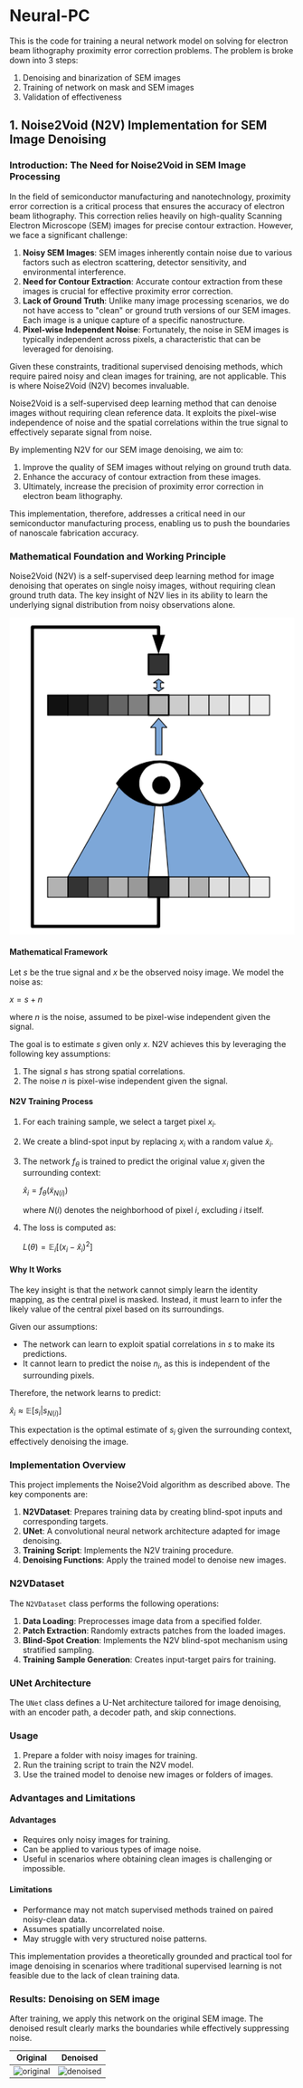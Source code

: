 # Neural-PC

This is the code for training a neural network model on solving for electron beam lithography proximity error correction problems. The problem is broke down into 3 steps:

1. Denoising and binarization of SEM images
3. Training of network on mask and SEM images
4. Validation of effectiveness

## 1. Noise2Void (N2V) Implementation for SEM Image Denoising

### Introduction: The Need for Noise2Void in SEM Image Processing

In the field of semiconductor manufacturing and nanotechnology, proximity error correction is a critical process that ensures the accuracy of electron beam lithography. This correction relies heavily on high-quality Scanning Electron Microscope (SEM) images for precise contour extraction. However, we face a significant challenge:

1. **Noisy SEM Images**: SEM images inherently contain noise due to various factors such as electron scattering, detector sensitivity, and environmental interference.
2. **Need for Contour Extraction**: Accurate contour extraction from these images is crucial for effective proximity error correction.
3. **Lack of Ground Truth**: Unlike many image processing scenarios, we do not have access to "clean" or ground truth versions of our SEM images. Each image is a unique capture of a specific nanostructure.
4. **Pixel-wise Independent Noise**: Fortunately, the noise in SEM images is typically independent across pixels, a characteristic that can be leveraged for denoising.

Given these constraints, traditional supervised denoising methods, which require paired noisy and clean images for training, are not applicable. This is where Noise2Void (N2V) becomes invaluable.

Noise2Void is a self-supervised deep learning method that can denoise images without requiring clean reference data. It exploits the pixel-wise independence of noise and the spatial correlations within the true signal to effectively separate signal from noise.

By implementing N2V for our SEM image denoising, we aim to:

1. Improve the quality of SEM images without relying on ground truth data.
2. Enhance the accuracy of contour extraction from these images.
3. Ultimately, increase the precision of proximity error correction in electron beam lithography.

This implementation, therefore, addresses a critical need in our semiconductor manufacturing process, enabling us to push the boundaries of nanoscale fabrication accuracy.

### Mathematical Foundation and Working Principle

Noise2Void (N2V) is a self-supervised deep learning method for image denoising that operates on single noisy images, without requiring clean ground truth data. The key insight of N2V lies in its ability to learn the underlying signal distribution from noisy observations alone.

![network](./asset/network.png)

#### Mathematical Framework

Let $s$ be the true signal and $x$ be the observed noisy image. We model the noise as:

$x = s + n$

where $n$ is the noise, assumed to be pixel-wise independent given the signal.

The goal is to estimate $s$ given only $x$. N2V achieves this by leveraging the following key assumptions:

1. The signal $s$ has strong spatial correlations.
2. The noise $n$ is pixel-wise independent given the signal.

#### N2V Training Process

1. For each training sample, we select a target pixel $x_i$.
2. We create a blind-spot input by replacing $x_i$ with a random value $\tilde{x}_i$.
3. The network $f_\theta$ is trained to predict the original value $x_i$ given the surrounding context:

   $\hat{x}_i = f_\theta(\tilde{x}_{N(i)})$

   where $N(i)$ denotes the neighborhood of pixel $i$, excluding $i$ itself.
4. The loss is computed as:

   $L(\theta) = \mathbb{E}_i[(x_i - \hat{x}_i)^2]$

#### Why It Works

The key insight is that the network cannot simply learn the identity mapping, as the central pixel is masked. Instead, it must learn to infer the likely value of the central pixel based on its surroundings.

Given our assumptions:

- The network can learn to exploit spatial correlations in $s$ to make its predictions.
- It cannot learn to predict the noise $n_i$, as this is independent of the surrounding pixels.

Therefore, the network learns to predict:

$\hat{x}_i \approx \mathbb{E}[s_i | s_{N(i)}]$

This expectation is the optimal estimate of $s_i$ given the surrounding context, effectively denoising the image.

### Implementation Overview

This project implements the Noise2Void algorithm as described above. The key components are:

1. **N2VDataset**: Prepares training data by creating blind-spot inputs and corresponding targets.
2. **UNet**: A convolutional neural network architecture adapted for image denoising.
3. **Training Script**: Implements the N2V training procedure.
4. **Denoising Functions**: Apply the trained model to denoise new images.

### N2VDataset

The `N2VDataset` class performs the following operations:

1. **Data Loading**: Preprocesses image data from a specified folder.
2. **Patch Extraction**: Randomly extracts patches from the loaded images.
3. **Blind-Spot Creation**: Implements the N2V blind-spot mechanism using stratified sampling.
4. **Training Sample Generation**: Creates input-target pairs for training.

### UNet Architecture

The `UNet` class defines a U-Net architecture tailored for image denoising, with an encoder path, a decoder path, and skip connections.

### Usage

1. Prepare a folder with noisy images for training.
2. Run the training script to train the N2V model.
3. Use the trained model to denoise new images or folders of images.

### Advantages and Limitations

#### Advantages

- Requires only noisy images for training.
- Can be applied to various types of image noise.
- Useful in scenarios where obtaining clean images is challenging or impossible.

#### Limitations

- Performance may not match supervised methods trained on paired noisy-clean data.
- Assumes spatially uncorrelated noise.
- May struggle with very structured noise patterns.

This implementation provides a theoretically grounded and practical tool for image denoising in scenarios where traditional supervised learning is not feasible due to the lack of clean training data.

### Results: Denoising on SEM image

After training, we apply this network on the original SEM image. The denoised result clearly marks the boundaries while effectively suppressing noise.

| Original                          | Denoised                          |
| --------------------------------- | --------------------------------- |
| ![original](./asset/original.png) | ![denoised](./asset/denoised.png) |
